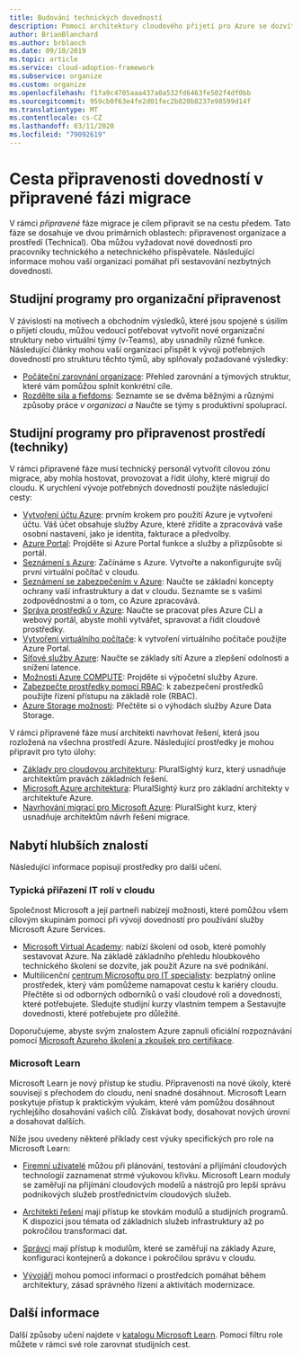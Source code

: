 ```yaml
---
title: Budování technických dovedností
description: Pomocí architektury cloudového přijetí pro Azure se dozvíte, jak vaší organizaci pomůžou vyvíjet nezbytné dovednosti pro strukturu týmů, aby splňovaly požadované výsledky.
author: BrianBlanchard
ms.author: brblanch
ms.date: 09/10/2019
ms.topic: article
ms.service: cloud-adoption-framework
ms.subservice: organize
ms.custom: organize
ms.openlocfilehash: f1fa9c4705aaa437a0a532fd6463fe502f4df0bb
ms.sourcegitcommit: 959cb0f63e4fe2d01fec2b820b8237e98599d14f
ms.translationtype: MT
ms.contentlocale: cs-CZ
ms.lasthandoff: 03/11/2020
ms.locfileid: "79092619"
---
```

# <a name="skills-readiness-path-during-the-ready-phase-of-a-migration"></a>Cesta připravenosti dovedností v připravené fázi migrace

V rámci *připravené* fáze migrace je cílem připravit se na cestu předem. Tato fáze se dosahuje ve dvou primárních oblastech: připravenost organizace a prostředí (Technical). Oba můžou vyžadovat nové dovednosti pro pracovníky technického a netechnického přispěvatele. Následující informace mohou vaší organizaci pomáhat při sestavování nezbytných dovedností.

## <a name="organizational-readiness-learning-paths"></a>Studijní programy pro organizační připravenost

V závislosti na motivech a obchodním výsledků, které jsou spojené s úsilím o přijetí cloudu, můžou vedoucí potřebovat vytvořit nové organizační struktury nebo virtuální týmy (v-Teams), aby usnadnily různé funkce. Následující články mohou vaší organizaci přispět k vývoji potřebných dovedností pro strukturu těchto týmů, aby splňovaly požadované výsledky:

- [Počáteční zarovnání organizace](./index.md): Přehled zarovnání a týmových struktur, které vám pomůžou splnit konkrétní cíle.
- [Rozdělte sila a fiefdoms](./fiefdoms-silos.md): Seznamte se se dvěma běžnými a různými způsoby práce *v organizaci a* Naučte se týmy s produktivní spoluprací.

## <a name="environmental-technical-readiness-learning-paths"></a>Studijní programy pro připravenost prostředí (techniky)

V rámci připravené fáze musí technický personál vytvořit cílovou zónu migrace, aby mohla hostovat, provozovat a řídit úlohy, které migrují do cloudu. K urychlení vývoje potřebných dovedností použijte následující cesty:

- [Vytvoření účtu Azure](https://docs.microsoft.com/learn/modules/create-an-azure-account): prvním krokem pro použití Azure je vytvoření účtu. Váš účet obsahuje služby Azure, které zřídíte a zpracovává vaše osobní nastavení, jako je identita, fakturace a předvolby.
- [Azure Portal](https://docs.microsoft.com/learn/modules/tour-azure-portal): Projděte si Azure Portal funkce a služby a přizpůsobte si portál.
- [Seznámení s Azure](https://docs.microsoft.com/learn/modules/welcome-to-azure): Začínáme s Azure. Vytvořte a nakonfigurujte svůj první virtuální počítač v cloudu.
- [Seznámení se zabezpečením v Azure](https://docs.microsoft.com/learn/modules/intro-to-security-in-azure): Naučte se základní koncepty ochrany vaší infrastruktury a dat v cloudu. Seznamte se s vašimi zodpovědnostmi a o tom, co Azure zpracovává.
- [Správa prostředků v Azure](https://docs.microsoft.com/learn/paths/manage-resources-in-azure): Naučte se pracovat přes Azure CLI a webový portál, abyste mohli vytvářet, spravovat a řídit cloudové prostředky.
- [Vytvoření virtuálního počítače](https://docs.microsoft.com/learn/modules/create-windows-virtual-machine-in-azure): k vytvoření virtuálního počítače použijte Azure Portal.
- [Síťové služby Azure](https://docs.microsoft.com/learn/modules/intro-to-azure-networking): Naučte se základy sítí Azure a zlepšení odolnosti a snížení latence.
- [Možnosti Azure COMPUTE](https://docs.microsoft.com/learn/modules/intro-to-azure-compute): Projděte si výpočetní služby Azure.
- [Zabezpečte prostředky pomocí RBAC](https://docs.microsoft.com/learn/modules/secure-azure-resources-with-rbac): k zabezpečení prostředků použijte řízení přístupu na základě role (RBAC).
- [Azure Storage možnosti](https://docs.microsoft.com/learn/modules/intro-to-data-in-azure/index): Přečtěte si o výhodách služby Azure Data Storage.

V rámci připravené fáze musí architekti navrhovat řešení, která jsou rozložená na všechna prostředí Azure. Následující prostředky je mohou připravit pro tyto úlohy:

- [Základy pro cloudovou architekturu](https://app.pluralsight.com/library/courses/cloud-architecture-foundations): PluralSightý kurz, který usnadňuje architektům pravách základních řešení.
- [Microsoft Azure architektura](https://app.pluralsight.com/library/courses/cloud-architecture-foundations): PluralSightý kurz pro základní architekty v architektuře Azure.
- [Navrhování migrací pro Microsoft Azure](https://app.pluralsight.com/library/courses/cloud-architecture-foundations): PluralSight kurz, který usnadňuje architektům návrh řešení migrace.

## <a name="deeper-skills-exploration"></a>Nabytí hlubších znalostí

Následující informace popisují prostředky pro další učení.

### <a name="typical-mappings-of-cloud-it-roles"></a>Typická přiřazení IT rolí v cloudu

Společnost Microsoft a její partneři nabízejí možnosti, které pomůžou všem cílovým skupinám pomoci při vývoji dovedností pro používání služby Microsoft Azure Services.

- [Microsoft Virtual Academy](https://mva.microsoft.com/product-training/microsoft-azure): nabízí školení od osob, které pomohly sestavovat Azure. Na základě základního přehledu hloubkového technického školení se dozvíte, jak použít Azure na své podnikání.
- Multilicenční [centrum Microsoftu pro IT specialisty](https://www.microsoft.com/itpro): bezplatný online prostředek, který vám pomůžeme namapovat cestu k kariéry cloudu. Přečtěte si od odborných odborníků o vaší cloudové roli a dovedností, které potřebujete. Sledujte studijní kurzy vlastním tempem a Sestavujte dovednosti, které potřebujete pro důležité.

Doporučujeme, abyste svým znalostem Azure zapnuli oficiální rozpoznávání pomocí [Microsoft Azureho školení a zkoušek pro certifikace](https://www.microsoft.com/learning/azure-certification.aspx).

### <a name="microsoft-learn"></a>Microsoft Learn

Microsoft Learn je nový přístup ke studiu. Připravenosti na nové úkoly, které souvisejí s přechodem do cloudu, není snadné dosáhnout. Microsoft Learn poskytuje přístup k praktickým výukám, které vám pomůžou dosáhnout rychlejšího dosahování vašich cílů. Získávat body, dosahovat nových úrovní a dosahovat dalších.

Níže jsou uvedeny některé příklady cest výuky specifických pro role na Microsoft Learn:

- [Firemní uživatelé](https://docs.microsoft.com/learn/browse/?roles=business-user) můžou při plánování, testování a přijímání cloudových technologií zaznamenat strmé výukovou křivku. Microsoft Learn moduly se zaměřují na přijímání cloudových modelů a nástrojů pro lepší správu podnikových služeb prostřednictvím cloudových služeb.

- [Architekti řešení](https://docs.microsoft.com/learn/browse/?roles=solution-architect) mají přístup ke stovkám modulů a studijních programů. K dispozici jsou témata od základních služeb infrastruktury až po pokročilou transformaci dat.

- [Správci](https://docs.microsoft.com/learn/browse/?roles=administrator) mají přístup k modulům, které se zaměřují na základy Azure, konfiguraci kontejnerů a dokonce i pokročilou správu v cloudu.

- [Vývojáři](https://docs.microsoft.com/learn/browse/?roles=developer&term=infrastructure) mohou pomocí informací o prostředcích pomáhat během architektury, zásad správného řízení a aktivitách modernizace.

## <a name="learn-more"></a>Další informace

Další způsoby učení najdete v [katalogu Microsoft Learn](https://docs.microsoft.com/learn/browse). Pomocí filtru role můžete v rámci své role zarovnat studijních cest.
